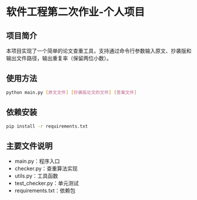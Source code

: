 # 软件工程第二次作业-个人项目

## 项目简介
本项目实现了一个简单的论文查重工具，支持通过命令行参数输入原文、抄袭版和输出文件路径，输出重复率（保留两位小数）。

## 使用方法
```bash
python main.py [原文文件] [抄袭版论文的文件] [答案文件]
```

## 依赖安装
```bash
pip install -r requirements.txt
```

## 主要文件说明
- main.py：程序入口
- checker.py：查重算法实现
- utils.py：工具函数
- test_checker.py：单元测试
- requirements.txt：依赖包

